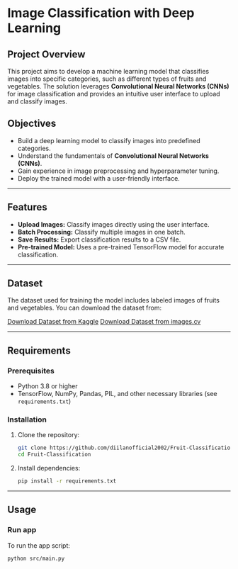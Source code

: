 # Image Classification with Deep Learning

## Project Overview
This project aims to develop a machine learning model that classifies images into specific categories, such as different types of fruits and vegetables. The solution leverages **Convolutional Neural Networks (CNNs)** for image classification and provides an intuitive user interface to upload and classify images.

## Objectives
- Build a deep learning model to classify images into predefined categories.
- Understand the fundamentals of **Convolutional Neural Networks (CNNs)**.
- Gain experience in image preprocessing and hyperparameter tuning.
- Deploy the trained model with a user-friendly interface.

---

## Features
- **Upload Images:** Classify images directly using the user interface.
- **Batch Processing:** Classify multiple images in one batch.
- **Save Results:** Export classification results to a CSV file.
- **Pre-trained Model:** Uses a pre-trained TensorFlow model for accurate classification.

---

## Dataset
The dataset used for training the model includes labeled images of fruits and vegetables. You can download the dataset from:

[Download Dataset from Kaggle](https://www.kaggle.com/datasets/moltean/fruits)
[Download Dataset from images.cv](https://images.cv/)

---

## Requirements
### Prerequisites
- Python 3.8 or higher
- TensorFlow, NumPy, Pandas, PIL, and other necessary libraries (see `requirements.txt`)

### Installation
1. Clone the repository:
    ```bash
    git clone https://github.com/diilanofficial2002/Fruit-Classification.git
    cd Fruit-Classification
    ```
2. Install dependencies:
    ```bash
    pip install -r requirements.txt
    ```

---

## Usage
### Run app
To run the app script:
```bash
python src/main.py

